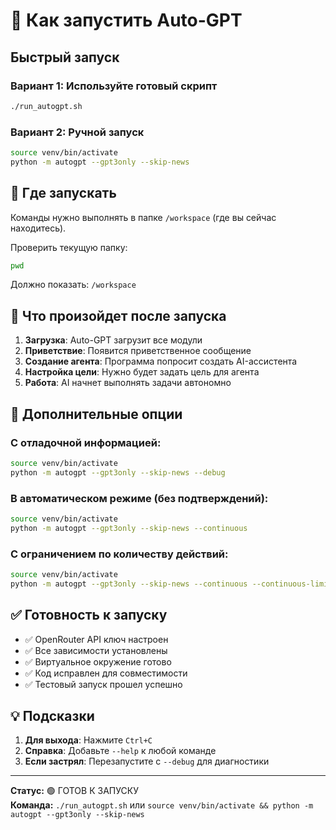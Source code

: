 # 🚀 Как запустить Auto-GPT

## Быстрый запуск

### Вариант 1: Используйте готовый скрипт
```bash
./run_autogpt.sh
```

### Вариант 2: Ручной запуск
```bash
source venv/bin/activate
python -m autogpt --gpt3only --skip-news
```

## 📁 Где запускать

Команды нужно выполнять в папке `/workspace` (где вы сейчас находитесь).

Проверить текущую папку:
```bash
pwd
```
Должно показать: `/workspace`

## 🎯 Что произойдет после запуска

1. **Загрузка**: Auto-GPT загрузит все модули
2. **Приветствие**: Появится приветственное сообщение
3. **Создание агента**: Программа попросит создать AI-ассистента
4. **Настройка цели**: Нужно будет задать цель для агента
5. **Работа**: AI начнет выполнять задачи автономно

## 🔧 Дополнительные опции

### С отладочной информацией:
```bash
source venv/bin/activate
python -m autogpt --gpt3only --skip-news --debug
```

### В автоматическом режиме (без подтверждений):
```bash
source venv/bin/activate
python -m autogpt --gpt3only --skip-news --continuous
```

### С ограничением по количеству действий:
```bash
source venv/bin/activate
python -m autogpt --gpt3only --skip-news --continuous --continuous-limit 10
```

## ✅ Готовность к запуску

- ✅ OpenRouter API ключ настроен
- ✅ Все зависимости установлены  
- ✅ Виртуальное окружение готово
- ✅ Код исправлен для совместимости
- ✅ Тестовый запуск прошел успешно

## 💡 Подсказки

1. **Для выхода**: Нажмите `Ctrl+C`
2. **Справка**: Добавьте `--help` к любой команде
3. **Если застрял**: Перезапустите с `--debug` для диагностики

---
**Статус:** 🟢 ГОТОВ К ЗАПУСКУ  
**Команда:** `./run_autogpt.sh` или `source venv/bin/activate && python -m autogpt --gpt3only --skip-news`